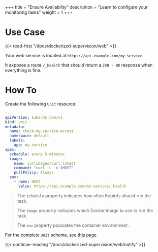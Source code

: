 +++
title = "Ensure Availability"
description = "Learn to configure your monitoring tasks"
weight = 1
+++

# Use Case

{{< read-first "/docs/dockerized-supervision/web" >}}

Your web service is located at `https://api.example.com/my-service`

It exposes a route `/_health` that should return a `200 - OK` response when everything is fine.

# How To

Create the following `Unit` resource:

```yaml
---
apiVersion: kubirds.com/v1
kind: Unit
metadata:
  name: check-my-service-access
  namespace: default
  labels:
    app: my-service
spec:
  schedule: every 5 minutes
  image:
    name: curlimages/curl:latest
    command: "curl -L -v $HOST"
    pullPolicy: Always
  env:
    - name: HOST
      value: https://api.example.com/my-service/_health
```

> The `schedule` property indicates how often Kubirds should run the task.
>
> The `image` property indicates which Docker image to use to run the task.
>
> The `env` property populates the container environment.

For the complete `Unit` schema, [see this page](/docs/concepts/unit/schema).

{{< continue-reading "/docs/dockerized-supervision/web/notify" >}}
